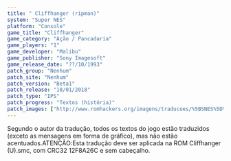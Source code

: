 ```yaml
---
title: " Cliffhanger (ripman)"
system: "Super NES"
platform: "Console"
game_title: "Cliffhanger"
game_category: "Ação / Pancadaria"
game_players: "1"
game_developer: "Malibu"
game_publisher: "Sony Imagesoft"
game_release_date: "??/10/1993"
patch_group: "Nenhum"
patch_site: "Nenhum"
patch_version: "Beta1"
patch_release: "18/01/2018"
patch_type: "IPS"
patch_progress: "Textos (história)"
patch_images: ["http://www.romhackers.org/imagens/traducoes/%5BSNES%5D%20Cliffhanger%20-%20ripman%20-%201.png","http://www.romhackers.org/imagens/traducoes/%5BSNES%5D%20Cliffhanger%20-%20ripman%20-%202.png","http://www.romhackers.org/imagens/traducoes/%5BSNES%5D%20Cliffhanger%20-%20ripman%20-%203.png"]
---
```

Segundo o autor da tradução, todos os textos do jogo estão traduzidos (exceto as mensagens em forma de gráfico), mas não estão acentuados.ATENÇÃO:Esta tradução deve ser aplicada na ROM Cliffhanger (U).smc, com CRC32 12F8A26C e sem cabeçalho.